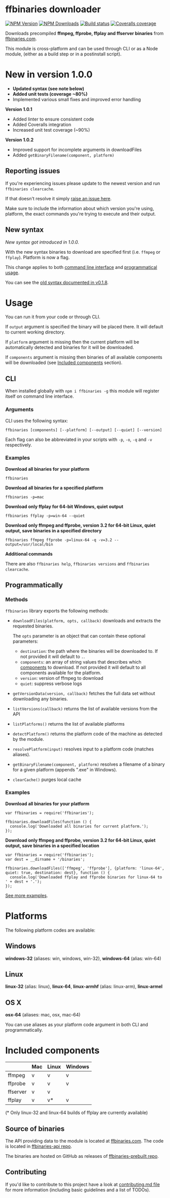 # ffbinaries downloader

[![NPM Version][npm-img]][npm-url]
[![NPM Downloads][npm-dl-img]][npm-url]
[![Build status][circle-img]][circle-url]
[![Coveralls coverage][coveralls-img]][coveralls-url]

[npm-url]: https://npmjs.org/package/ffbinaries
[npm-img]: https://img.shields.io/npm/v/ffbinaries.svg
[npm-dl-img]: https://img.shields.io/npm/dm/ffbinaries.svg
[circle-img]: https://img.shields.io/circleci/project/github/vot/ffbinaries-node/master.svg
[circle-url]: https://circleci.com/gh/vot/ffbinaries-node/tree/master
[coveralls-img]: https://img.shields.io/coveralls/vot/ffbinaries-node.svg
[coveralls-url]: https://coveralls.io/github/vot/ffbinaries-node


Downloads precompiled **ffmpeg, ffprobe, ffplay and ffserver binaries**
from [ffbinaries.com](http://ffbinaries.com).

This module is cross-platform and can be used through CLI or as a Node module,
(either as a build step or in a postinstall script).


# New in version 1.0.0

* **Updated syntax (see note below)**
* **Added unit tests (coverage ~80%)**
* Implemented various small fixes and improved error handling


**Version 1.0.1**

* Added linter to ensure consistent code
* Added Coveralls integration
* Increased unit test coverage (~90%)


**Version 1.0.2**

* Improved support for incomplete arguments in downloadFiles
* Added `getBinaryFilename(component, platform)`


## Reporting issues

If you're experiencing issues please update to the newest version and run `ffbinaries clearcache`.

If that doesn't resolve it simply
[raise an issue here](https://github.com/vot/ffbinaries-node/issues).

Make sure to include the information about which version you're using,
platform, the exact commands you're trying to execute and their output.


## New syntax

*New syntax got introduced in 1.0.0.*

With the new syntax binaries to download are specified first (i.e. `ffmpeg` or `ffplay`).
Platform is now a flag.

This change applies to both [command line interface](#cli)
and [programmatical usage](#programmatically).

You can see the
[old syntax documented in v0.1.8](https://github.com/vot/ffbinaries-node/blob/ccad244c9fb64e2d90a9c788bf3a726f9df15f10/readme.md#usage).


# Usage

You can run it from your code or through CLI.

If `output` argument is specified the binary will be placed there.
It will default to current working directory.

If `platform` argument is missing then the current platform will be automatically
detected and binaries for it will be downloaded.

If `components` argument is missing then binaries of all available components
will be downloaded (see [Included components](#included-components) section).


## CLI

When installed globally with `npm i ffbinaries -g` this module will register
itself on command line interface.

### Arguments

CLI uses the following syntax:

`ffbinaries [components] [--platform] [--output] [--quiet] [--version]`

Each flag can also be abbreviated in your scripts with `-p`, `-o`, `-q` and `-v` respectively.

### Examples

**Download all binaries for your platform**

`ffbinaries`


**Download all binaries for a specified platform**

`ffbinaries -p=mac`


**Download only ffplay for 64-bit Windows, quiet output**

`ffbinaries ffplay -p=win-64 --quiet`


**Download only ffmpeg and ffprobe, version 3.2 for 64-bit Linux, quiet output, save binaries in a specified directory**

`ffbinaries ffmpeg ffprobe -p=linux-64 -q -v=3.2 --output=/usr/local/bin`

**Additional commands**

There are also `ffbinaries help`, `ffbinaries versions` and `ffbinaries clearcache`.


## Programmatically

### Methods

`ffbinaries` library exports the following methods:

* `downloadFiles(platform, opts, callback)` downloads and extracts the requested binaries.

  The `opts` parameter is an object that can contain these optional parameters:
  * `destination`: the path where the binaries will be downloaded to. If not provided it will default to `.`.
  * `components`: an array of string values that describes which [components](#included-components) to download. If not provided it will default to all components available for the platform.
  * `version`: version of ffmpeg to download
  * `quiet`: suppress verbose logs

* `getVersionData(version, callback)` fetches the full data set without downloading any binaries.

* `listVersions(callback)` returns the list of available versions from the API

* `listPlatforms()` returns the list of available platforms

* `detectPlatform()` returns the platform code of the machine as detected by the module.

* `resolvePlatform(input)` resolves input to a platform code (matches aliases).

* `getBinaryFilename(component, platform)` resolves a filename of a binary
for a given platform (appends ".exe" in Windows).

* `clearCache()` purges local cache


### Examples

**Download all binaries for your platform**

```
var ffbinaries = require('ffbinaries');

ffbinaries.downloadFiles(function () {
  console.log('Downloaded all binaries for current platform.');
});
```

**Download only ffmpeg and ffprobe, version 3.2 for 64-bit Linux, quiet output, save binaries in a specified location**

```
var ffbinaries = require('ffbinaries');
var dest = __dirname + '/binaries';

ffbinaries.downloadFiles(['ffmpeg', 'ffprobe'], {platform: 'linux-64', quiet: true, destination: dest}, function () {
  console.log('Downloaded ffplay and ffprobe binaries for linux-64 to ' + dest + '.');
});
```

[See more examples](https://github.com/vot/ffbinaries-node/tree/master/examples).


# Platforms

The following platform codes are available:

## Windows
**windows-32** (aliases: win, windows, win-32), **windows-64** (alias: win-64)

## Linux
**linux-32** (alias: linux), **linux-64**, **linux-armhf** (alias: linux-arm), **linux-armel**

## OS X
**osx-64** (aliases: mac, osx, mac-64)

You can use aliases as your platform code argument in both CLI and programmatically.


# Included components

|          | Mac | Linux | Windows |
|----------|-----|-------|---------|
| ffmpeg   | v   | v     | v       |
| ffprobe  | v   | v     | v       |
| ffserver | v   | v     |         |
| ffplay   | v   | v*    | v       |

(* Only linux-32 and linux-64 builds of ffplay are currently available)


## Source of binaries

The API providing data to the module is located at [ffbinaries.com](http://ffbinaries.com).
The code is located in [ffbinaries-api repo](https://github.com/vot/ffbinaries-api).

The binaries are hosted on GitHub as releases of [ffbinaries-prebuilt repo](https://github.com/vot/ffbinaries-prebuilt/releases).


## Contributing

If you'd like to contribute to this project have a look at
[contributing.md file](https://github.com/vot/ffbinaries-node/blob/master/contributing.md)
for more information (including basic guidelines and a list of TODOs).
